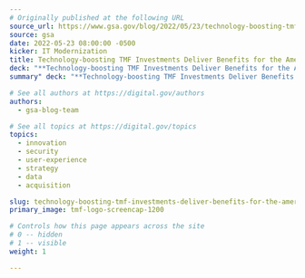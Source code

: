 ```yaml
---
# Originally published at the following URL
source_url: https://www.gsa.gov/blog/2022/05/23/technology-boosting-tmf-investments-deliver-benefits-for-the-american-public
source: gsa
date: 2022-05-23 08:00:00 -0500
kicker: IT Modernization
title: Technology-boosting TMF Investments Deliver Benefits for the American Public
deck: "**Technology-boosting TMF Investments Deliver Benefits for the American Public**&mdash;The Technology Modernization Fund (TMF) is working to transform the way the government uses technology to deliver for the American public in an equitable, secure and user-friendly way. It strategically invests in priority IT modernization projects that are aligned with the fast pace of changing technology and agency needs. Here are a few examples of how the TMF has invested in multiple projects that are helping many agencies deliver what people need when they need."
summary" deck: "**Technology-boosting TMF Investments Deliver Benefits for the American Public**&mdash;The Technology Modernization Fund (TMF) is working to transform the way the government uses technology to deliver for the American public in an equitable, secure and user-friendly way. It strategically invests in priority IT modernization projects that are aligned with the fast pace of changing technology and agency needs. Here are a few examples of how the TMF has invested in multiple projects that are helping many agencies deliver what people need when they need."

# See all authors at https://digital.gov/authors
authors:
  - gsa-blog-team

# See all topics at https://digital.gov/topics
topics:
  - innovation
  - security
  - user-experience
  - strategy
  - data
  - acquisition

slug: technology-boosting-tmf-investments-deliver-benefits-for-the-american-public
primary_image: tmf-logo-screencap-1200

# Controls how this page appears across the site
# 0 -- hidden
# 1 -- visible
weight: 1

---
```

